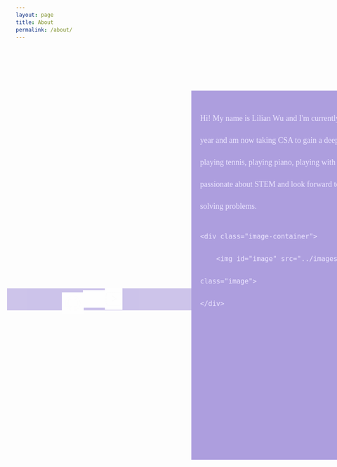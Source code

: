 ```yaml
---
layout: page
title: About
permalink: /about/
---
```


<style>
    .container {
        width: 700px;
        height: 800px;
        background-color: #ad9ede;
        margin: 0 auto;
        position: relative;
        right: -400px;
        top: 100px;
        color: #ece6ff;
        padding: 20px;
        font-family: serif;
        font-size: 18px;
        line-height: 50px;
    }

    .image-container {
        display: inline-block;
        padding: 10px;
        border-radius: 30px;
        background: linear-gradient(270deg, #30e8b9, #e830a8, #82f186, #309de8, #e83030);
        background-size: 1000% 1000%;
        -webkit-animation: AnimationName 31s ease infinite;
        -moz-animation: AnimationName 31s ease infinite;
        animation: AnimationName 31s ease infinite;
        position: relative;
        top: -300px;
        left: -285px;
        transform: translateX(-50%);
    }

    @-webkit-keyframes AnimationName {
        0% { background-position: 0% 50% }
        50% { background-position: 100% 50% }
        100% { background-position: 0% 50% }
    }
    @-moz-keyframes AnimationName {
        0% { background-position: 0% 50% }
        50% { background-position: 100% 50% }
        100% { background-position: 0% 50% }
    }
    @keyframes AnimationName {
        0% { background-position: 0% 50% }
        50% { background-position: 100% 50% }
        100% { background-position: 0% 50% }
    }

    .image {
        display: block;
        border-radius: 24px;
        width: 420px;
        height: 400px;
    }

    #socials {
        display: flex;
        background-color: #ad9ede;
        width: 435px;
        height: 50px;
        margin: 10px;
        position: relative;
        top: -300px;
        left: -30px;
        opacity: 0.6;
        justify-content: center;
        align-items: center;
    }
</style>

<div class="container">
    <p>Hi! My name is Lilian Wu and I'm currently a junior in Del Norte High School. I took CSSE last year and am now taking CSA to gain a deeper understanding about Java. In my free time, I enjoy playing tennis, playing piano, playing with my cats, cooking, and improving my skill set. I'm passionate about STEM and look forward to pursuing a career in this field, as I love learning and solving problems.</p>

    <div class="image-container">
        <img id="image" src="../images/IMG_5299.png" alt="Me and my friend" class="image">
    </div> 
</div> 

<div id="socials">
    <p style="position: absolute; left: 125px; top: -10%;"><a href="https://github.com/LiliWuu"><img src="../images/github.png" width="50" height="50"></a></p>
    <p><a href="https://www.instagram.com/lilianw.w/"><img src="../images/instagram.png" width="50" height="40"></a></p>
    <p><a href="https://www.youtube.com/@lilianw6836"><img src="../images/youtube.png" width="40" height="50"></a></p>
</div>